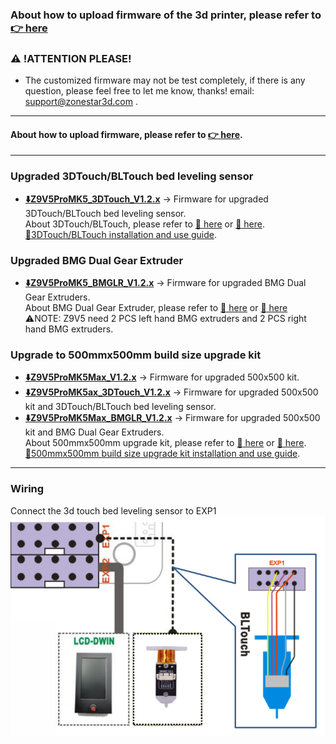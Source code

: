 ### About how to upload firmware of the 3d printer, please refer to [:point_right: here](https://github.com/ZONESTAR3D/Firmware/tree/master/Z9/Z9V5/bin#how-to-upload-firmware-to-z9v5pro)

### :warning: !ATTENTION PLEASE!
- The customized firmware may not be test completely, if there is any question, please feel free to let me know, thanks! email: support@zonestar3d.com .

-----
#### About how to upload firmware, please refer to [:point_right: here](Upload_Guide).

-----
### Upgraded 3DTouch/BLTouch bed leveling sensor
- **[:arrow_down:Z9V5ProMK5_3DTouch_V1.2.x](./Z9V5ProMK5_3DTouch_V1_2.zip)** -> Firmware for upgraded 3DTouch/BLTouch bed leveling sensor.     
About 3DTouch/BLTouch, please refer to [:gift: here](3DTouch_ALI) or [:gift: here](3DTouch_SPY).    
[:book:3DTouch/BLTouch installation and use guide](3DTouch_Guide).       

### Upgraded BMG Dual Gear Extruder
- **[:arrow_down:Z9V5ProMK5_BMGLR_V1.2.x](./Z9V5ProMK5_BMGLR_V1_2.zip)** -> Firmware for upgraded BMG Dual Gear Extruders.          
About BMG Dual Gear Extruder, please refer to [:gift: here](BMG_ALI) or [:gift: here](BMG_SPY)   
:warning:NOTE: Z9V5 need 2 PCS left hand BMG extruders and 2 PCS right hand BMG extruders.

### Upgrade to 500mmx500mm build size upgrade kit
- **[:arrow_down:Z9V5ProMK5Max_V1.2.x](./Z9V5ProMK5Max_V1_2.zip)** -> Firmware for upgraded 500x500 kit.          
- **[:arrow_down:Z9V5ProMK5ax_3DTouch_V1.2.x](./Z9V5ProMK5Max_3DTouch_V1_2.zip)** -> Firmware for upgraded 500x500 kit and 3DTouch/BLTouch bed leveling sensor.          
- **[:arrow_down:Z9V5ProMK5Max_BMGLR_V1.2.x](./Z9V5ProMK5Max_BMGLR_V1_2.zip)** -> Firmware for upgraded 500x500 kit and BMG Dual Gear Extruders.           
About 500mmx500mm upgrade kit, please refer to [:gift: here](UK_9V5_500_SPY) or [:gift: here](UK_9V5_500_ALI).     
[:book:500mmx500mm build size upgrade kit installation and use guide](500x500Kit_Guide).     

-----
### Wiring
Connect the 3d touch bed leveling sensor to EXP1  
![](Wiring_3DTouch.png)


[3DTouch_ALI]: https://www.aliexpress.com/item/1005001464420529.html
[3DTouch_SPY]: https://www.zonestar3dshop.com/products/3d-touch-bltouch-bed-auto-leveling-sensor-for-3d-printers
[BMG_ALI]: https://www.aliexpress.com/item/1005003473360998.html
[BMG_SPY]: https://www.zonestar3dshop.com/products/zonestar-dual-gear-extruder-dual-drive-extruder-upgrade-bowden-extruder-1-75mm-filament-3d-printer-parts
[UK_9V5_500_ALI]: https://www.aliexpress.com/item/1005005625336328.html
[UK_9V5_500_SPY]: https://www.zonestar3dshop.com/products/zonestar-z9v5-500x500mm-large-printing-size-upgrade-kit-parts
[3DTouch_Guide]: https://github.com/ZONESTAR3D/Upgrade-kit-guide/tree/main/Bed_Leveling_Sensor/3DTouch
[500x500Kit_Guide]: https://github.com/ZONESTAR3D/Upgrade-kit-guide/tree/main/Z9V5_500x500
[Upload_Guide]: https://github.com/ZONESTAR3D/Firmware/tree/master/Z9/Z9V5/bin#how-to-upload-firmware-to-z9v5pro
